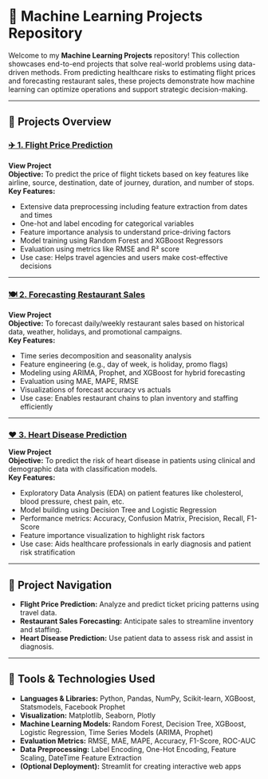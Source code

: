
# 🤖 Machine Learning Projects Repository

Welcome to my **Machine Learning Projects** repository! This collection showcases end-to-end projects that solve real-world problems using data-driven methods. From predicting healthcare risks to estimating flight prices and forecasting restaurant sales, these projects demonstrate how machine learning can optimize operations and support strategic decision-making.

---

## 🚀 Projects Overview

### [✈️ 1. Flight Price Prediction](https://github.com/Sumanth376/Machine-Learning/tree/main/Flight%20Price%20Prediction)
 

**View Project**  
**Objective:** To predict the price of flight tickets based on key features like airline, source, destination, date of journey, duration, and number of stops.  
**Key Features:**  
- Extensive data preprocessing including feature extraction from dates and times  
- One-hot and label encoding for categorical variables  
- Feature importance analysis to understand price-driving factors  
- Model training using Random Forest and XGBoost Regressors  
- Evaluation using metrics like RMSE and R² score  
- Use case: Helps travel agencies and users make cost-effective decisions

---

### [🍽️ 2. Forecasting Restaurant Sales](https://github.com/Sumanth376/Machine-Learning/tree/main/Forecasting%20Restaurant%20sales) 
**View Project**  
**Objective:** To forecast daily/weekly restaurant sales based on historical data, weather, holidays, and promotional campaigns.  
**Key Features:**  
- Time series decomposition and seasonality analysis  
- Feature engineering (e.g., day of week, is holiday, promo flags)  
- Modeling using ARIMA, Prophet, and XGBoost for hybrid forecasting  
- Evaluation using MAE, MAPE, RMSE  
- Visualizations of forecast accuracy vs actuals  
- Use case: Enables restaurant chains to plan inventory and staffing efficiently

---

### [❤️ 3. Heart Disease Prediction](https://github.com/Sumanth376/Machine-Learning/tree/main/Heart%20Disease%20Prediction)  
**View Project**  
**Objective:** To predict the risk of heart disease in patients using clinical and demographic data with classification models.  
**Key Features:**  
- Exploratory Data Analysis (EDA) on patient features like cholesterol, blood pressure, chest pain, etc.  
- Model building using Decision Tree and Logistic Regression  
- Performance metrics: Accuracy, Confusion Matrix, Precision, Recall, F1-Score  
- Feature importance visualization to highlight risk factors  
- Use case: Aids healthcare professionals in early diagnosis and patient risk stratification

---

## 🧭 Project Navigation

- **Flight Price Prediction:** Analyze and predict ticket pricing patterns using travel data.
- **Restaurant Sales Forecasting:** Anticipate sales to streamline inventory and staffing.
- **Heart Disease Prediction:** Use patient data to assess risk and assist in diagnosis.

---

## 🔧 Tools & Technologies Used

- **Languages & Libraries:** Python, Pandas, NumPy, Scikit-learn, XGBoost, Statsmodels, Facebook Prophet  
- **Visualization:** Matplotlib, Seaborn, Plotly  
- **Machine Learning Models:** Random Forest, Decision Tree, XGBoost, Logistic Regression, Time Series Models (ARIMA, Prophet)  
- **Evaluation Metrics:** RMSE, MAE, MAPE, Accuracy, F1-Score, ROC-AUC  
- **Data Preprocessing:** Label Encoding, One-Hot Encoding, Feature Scaling, DateTime Feature Extraction  
- **(Optional Deployment):** Streamlit for creating interactive web apps
